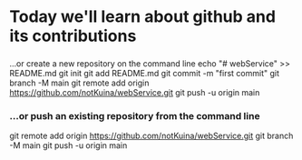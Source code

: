 # Today we'll learn about github and its contributions
###
…or create a new repository on the command line
echo "# webService" >> README.md
git init
git add README.md
git commit -m "first commit"
git branch -M main
git remote add origin https://github.com/notKuina/webService.git
git push -u origin main
### …or push an existing repository from the command line
git remote add origin https://github.com/notKuina/webService.git
git branch -M main
git push -u origin main